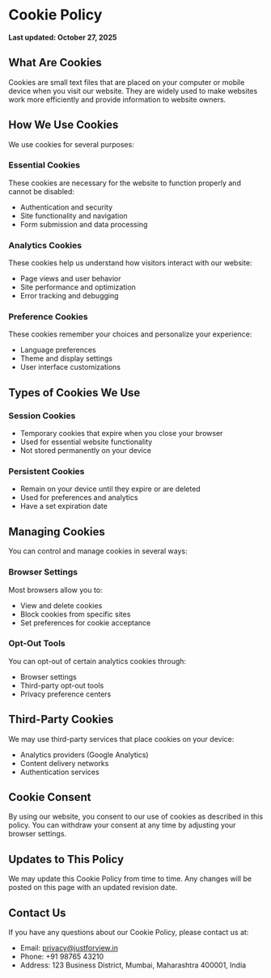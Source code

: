 # Cookie Policy

**Last updated: October 27, 2025**

## What Are Cookies

Cookies are small text files that are placed on your computer or mobile device when you visit our website. They are widely used to make websites work more efficiently and provide information to website owners.

## How We Use Cookies

We use cookies for several purposes:

### Essential Cookies

These cookies are necessary for the website to function properly and cannot be disabled:

- Authentication and security
- Site functionality and navigation
- Form submission and data processing

### Analytics Cookies

These cookies help us understand how visitors interact with our website:

- Page views and user behavior
- Site performance and optimization
- Error tracking and debugging

### Preference Cookies

These cookies remember your choices and personalize your experience:

- Language preferences
- Theme and display settings
- User interface customizations

## Types of Cookies We Use

### Session Cookies

- Temporary cookies that expire when you close your browser
- Used for essential website functionality
- Not stored permanently on your device

### Persistent Cookies

- Remain on your device until they expire or are deleted
- Used for preferences and analytics
- Have a set expiration date

## Managing Cookies

You can control and manage cookies in several ways:

### Browser Settings

Most browsers allow you to:

- View and delete cookies
- Block cookies from specific sites
- Set preferences for cookie acceptance

### Opt-Out Tools

You can opt-out of certain analytics cookies through:

- Browser settings
- Third-party opt-out tools
- Privacy preference centers

## Third-Party Cookies

We may use third-party services that place cookies on your device:

- Analytics providers (Google Analytics)
- Content delivery networks
- Authentication services

## Cookie Consent

By using our website, you consent to our use of cookies as described in this policy. You can withdraw your consent at any time by adjusting your browser settings.

## Updates to This Policy

We may update this Cookie Policy from time to time. Any changes will be posted on this page with an updated revision date.

## Contact Us

If you have any questions about our Cookie Policy, please contact us at:

- Email: privacy@justforview.in
- Phone: +91 98765 43210
- Address: 123 Business District, Mumbai, Maharashtra 400001, India
